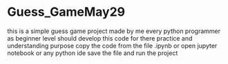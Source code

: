 # Guess_GameMay29
this is a simple guess game project made by me
every python programmer as beginner level should develop this code for there practice and understanding purpose
copy the code from the file .ipynb
or open jupyter notebook or any python ide 
save the file and run the project
